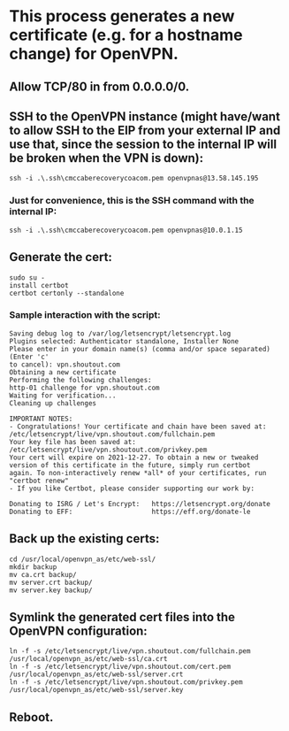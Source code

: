 # This process generates a new certificate (e.g. for a hostname change) for OpenVPN.

## Allow TCP/80 in from 0.0.0.0/0.

## SSH to the OpenVPN instance (might have/want to allow SSH to the EIP from your external IP and use that, since the session to the internal IP will be broken when the VPN is down):

    ssh -i .\.ssh\cmccaberecoverycoacom.pem openvpnas@13.58.145.195

### Just for convenience, this is the SSH command with the internal IP:

    ssh -i .\.ssh\cmccaberecoverycoacom.pem openvpnas@10.0.1.15
    
## Generate the cert:

    sudo su -
    install certbot
    certbot certonly --standalone

### Sample interaction with the script:

    Saving debug log to /var/log/letsencrypt/letsencrypt.log
    Plugins selected: Authenticator standalone, Installer None
    Please enter in your domain name(s) (comma and/or space separated)  (Enter 'c'
    to cancel): vpn.shoutout.com
    Obtaining a new certificate
    Performing the following challenges:
    http-01 challenge for vpn.shoutout.com
    Waiting for verification...
    Cleaning up challenges

    IMPORTANT NOTES:
    - Congratulations! Your certificate and chain have been saved at:
    /etc/letsencrypt/live/vpn.shoutout.com/fullchain.pem
    Your key file has been saved at:
    /etc/letsencrypt/live/vpn.shoutout.com/privkey.pem
    Your cert will expire on 2021-12-27. To obtain a new or tweaked
    version of this certificate in the future, simply run certbot
    again. To non-interactively renew *all* of your certificates, run
    "certbot renew"
    - If you like Certbot, please consider supporting our work by:

    Donating to ISRG / Let's Encrypt:   https://letsencrypt.org/donate
    Donating to EFF:                    https://eff.org/donate-le



## Back up the existing certs:

    cd /usr/local/openvpn_as/etc/web-ssl/
    mkdir backup
    mv ca.crt backup/
    mv server.crt backup/
    mv server.key backup/



## Symlink the generated cert files into the OpenVPN configuration:

    ln -f -s /etc/letsencrypt/live/vpn.shoutout.com/fullchain.pem /usr/local/openvpn_as/etc/web-ssl/ca.crt
    ln -f -s /etc/letsencrypt/live/vpn.shoutout.com/cert.pem /usr/local/openvpn_as/etc/web-ssl/server.crt
    ln -f -s /etc/letsencrypt/live/vpn.shoutout.com/privkey.pem /usr/local/openvpn_as/etc/web-ssl/server.key

## Reboot.